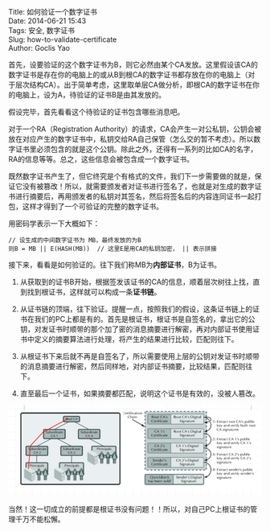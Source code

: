 Title: 如何验证一个数字证书  
Date: 2014-06-21 15:43  
Tags: 安全, 数字证书  
Slug: how-to-validate-certificate  
Author: Goclis Yao  


首先，设要验证的这个数字证书为B，则它必然由某个CA发放。这里假设该CA的数字证书是存在你的电脑上的或从B到根CA的数字证书都存放在你的电脑上（对于层次结构CA）。出于简单考虑，这里取单层CA做分析，即根CA的数字证书在你的电脑上，设为A，待验证的证书B是由其发放的。

假设完毕，首先看看这个待验证的证书包含哪些消息吧。

对于一个RA（Registration Authority）的请求，CA会产生一对公私钥，公钥会被放在对应产生的数字证书中，私钥交给RA自己保管（怎么交的暂不考虑）。所以数字证书里必须包含的就是这个公钥。除此之外，还得有一系列的比如CA的名字，RA的信息等等。总之，这些信息会被包含成一个数字证书。

既然数字证书产生了，但它终究是个有格式的文件，我们下一步需要做的就是，保证它没有被篡改！所以，就需要颁发者对证书进行签名了，也就是对生成的数字证书进行摘要后，再用颁发者的私钥对其签名，然后将签名后的内容连同证书一起打包，这样才得到了一个可验证的完整的数字证书。

用密码学表示一下大概如下：

```
// 设生成的中间数字证书为 MB，最终发放的为B
则B = MB || E(HASH(MB))  // 这里E是用CA的私钥加密， || 表示拼接
```

接下来，看看是如何验证的。往下我们称MB为**内部证书**，B为证书。

1. 从获取到的证书B开始，根据签发该证书的CA的信息，顺着层次树往上找，直到找到根证书，这样就可以构成一条**证书链**。

2. 从证书链的顶端，往下验证。提醒一点，按照我们的假设，这条证书链上的证书在我们的PC上都是有的。首先是根证书，根证书是自签名的，拿出它的公钥，对发证书时顺带的那个加了密的消息摘要进行解密，再对内部证书使用证书中定义的摘要算法进行处理，将产生的结果进行比较，匹配则往下。

3. 从根证书下来后就不再是自签名了，所以需要使用上层的公钥对发证书时顺带的消息摘要进行解密，然后同样地，对内部证书摘要，比较结果，匹配则往下。

4. 直至最后一个证书，如果摘要都匹配，说明这个证书是有效的，没被人篡改。

![流程图](/images/certificate_chain_20140621155213.png)

当然！这一切成立的前提都是根证书没有问题！！所以，对自己PC上根证书的管理千万不能松懈。

